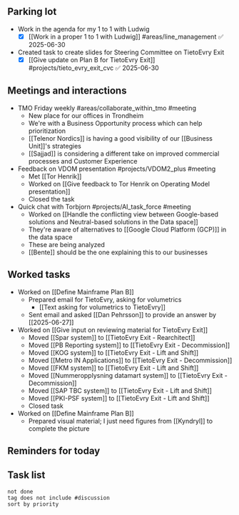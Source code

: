 ## Parking lot
- Work in the agenda for my 1 to 1 with Ludwig
	- [x] [[Work in a proper 1 to 1 with Ludwig]] #areas/line_management ✅ 2025-06-30
- Created task to create slides for Steering Committee on TietoEvry Exit
	- [x] [[Give update on Plan B for TietoEvry Exit]] #projects/tieto_evry_exit_cvc ✅ 2025-06-30
## Meetings and interactions
- TMO Friday weekly #areas/collaborate_within_tmo  #meeting 
	- New place for our offices in Trondheim
	- We're with a Business Opportunity process which can help prioritization
	- [[Telenor Nordics]] is having a good visibility of our [[Business Unit]]'s strategies
	- [[Sajjad]] is considering a different take on improved commercial processes and Customer Experience
- Feedback on VDOM presentation #projects/VDOM2_plus #meeting 
	- Met [[Tor Henrik]]
	- Worked on [[Give feedback to Tor Henrik on Operating Model presentation]]
	- Closed the task
- Quick chat with Torbjorn #projects/AI_task_force  #meeting 
	- Worked on [[Handle the conflicting view between Google-based solutions and Neutral-based solutions in the Data space]]
	- They're aware of alternatives to [[Google Cloud Platform (GCP)]] in the data space
	- These are being analyzed
	- [[Bente]] should be the one explaining this to our businesses
## Worked tasks
- Worked on [[Define Mainframe Plan B]]
	- Prepared email for TietoEvry, asking for volumetrics
		- [[Text asking for volumetrics to TietoEvry]]
	- Sent email and asked [[Dan Pehrsson]] to provide an answer by [[2025-06-27]]
- Worked on [[Give input on reviewing material for TietoEvry Exit]]
	- Moved [[Spar system]] to [[TietoEvry Exit - Rearchitect]]
	- Moved [[PB Reporting system]] to [[TietoEvry Exit - Decommission]]
	- Moved [[KOG system]] to [[TietoEvry Exit - Lift and Shift]]
	- Moved [[Metro IN Applications]] to [[TietoEvry Exit - Decommission]]
	- Moved [[FKM system]] to [[TietoEvry Exit - Lift and Shift]]
	- Moved  [[Nummeropplysning datamart system]] to [[TietoEvry Exit - Decommission]]
	- Moved [[SAP TBC system]] to [[TietoEvry Exit - Lift and Shift]]
	- Moved [[PKI-PSF system]]  to [[TietoEvry Exit - Lift and Shift]]
	- Closed task
- Worked on [[Define Mainframe Plan B]]
	- Prepared visual material; I just need figures from [[Kyndryl]] to complete the picture
## Reminders for today

## Task list

```tasks
not done
tag does not include #discussion 
sort by priority
```

